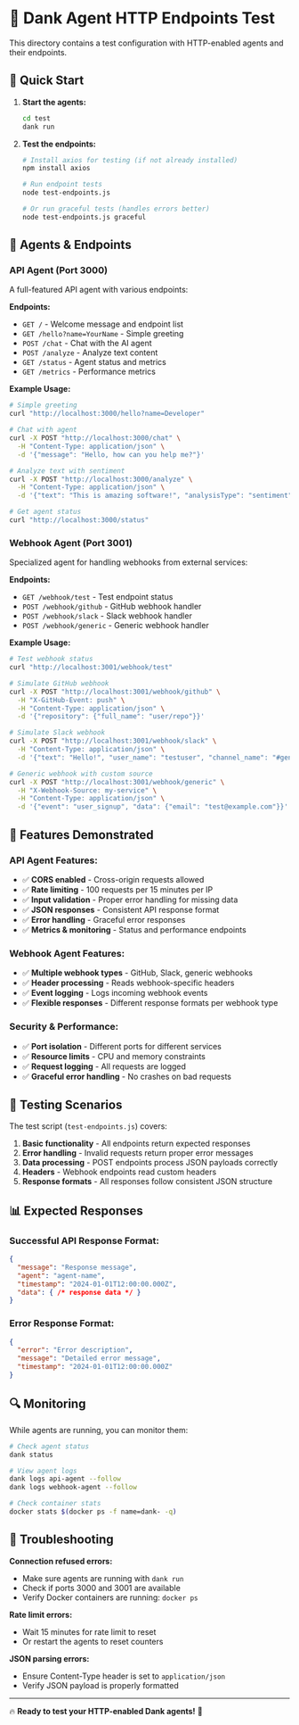 # 🧪 Dank Agent HTTP Endpoints Test

This directory contains a test configuration with HTTP-enabled agents and their endpoints.

## 🚀 Quick Start

1. **Start the agents:**
   ```bash
   cd test
   dank run
   ```

2. **Test the endpoints:**
   ```bash
   # Install axios for testing (if not already installed)
   npm install axios
   
   # Run endpoint tests
   node test-endpoints.js
   
   # Or run graceful tests (handles errors better)
   node test-endpoints.js graceful
   ```

## 🤖 Agents & Endpoints

### API Agent (Port 3000)
A full-featured API agent with various endpoints:

**Endpoints:**
- `GET /` - Welcome message and endpoint list
- `GET /hello?name=YourName` - Simple greeting
- `POST /chat` - Chat with the AI agent
- `POST /analyze` - Analyze text content
- `GET /status` - Agent status and metrics
- `GET /metrics` - Performance metrics

**Example Usage:**
```bash
# Simple greeting
curl "http://localhost:3000/hello?name=Developer"

# Chat with agent
curl -X POST "http://localhost:3000/chat" \
  -H "Content-Type: application/json" \
  -d '{"message": "Hello, how can you help me?"}'

# Analyze text with sentiment
curl -X POST "http://localhost:3000/analyze" \
  -H "Content-Type: application/json" \
  -d '{"text": "This is amazing software!", "analysisType": "sentiment"}'

# Get agent status
curl "http://localhost:3000/status"
```

### Webhook Agent (Port 3001)
Specialized agent for handling webhooks from external services:

**Endpoints:**
- `GET /webhook/test` - Test endpoint status
- `POST /webhook/github` - GitHub webhook handler
- `POST /webhook/slack` - Slack webhook handler
- `POST /webhook/generic` - Generic webhook handler

**Example Usage:**
```bash
# Test webhook status
curl "http://localhost:3001/webhook/test"

# Simulate GitHub webhook
curl -X POST "http://localhost:3001/webhook/github" \
  -H "X-GitHub-Event: push" \
  -H "Content-Type: application/json" \
  -d '{"repository": {"full_name": "user/repo"}}'

# Simulate Slack webhook
curl -X POST "http://localhost:3001/webhook/slack" \
  -H "Content-Type: application/json" \
  -d '{"text": "Hello!", "user_name": "testuser", "channel_name": "#general"}'

# Generic webhook with custom source
curl -X POST "http://localhost:3001/webhook/generic" \
  -H "X-Webhook-Source: my-service" \
  -H "Content-Type: application/json" \
  -d '{"event": "user_signup", "data": {"email": "test@example.com"}}'
```

## 🔧 Features Demonstrated

### API Agent Features:
- ✅ **CORS enabled** - Cross-origin requests allowed
- ✅ **Rate limiting** - 100 requests per 15 minutes per IP
- ✅ **Input validation** - Proper error handling for missing data
- ✅ **JSON responses** - Consistent API response format
- ✅ **Error handling** - Graceful error responses
- ✅ **Metrics & monitoring** - Status and performance endpoints

### Webhook Agent Features:
- ✅ **Multiple webhook types** - GitHub, Slack, generic webhooks
- ✅ **Header processing** - Reads webhook-specific headers
- ✅ **Event logging** - Logs incoming webhook events
- ✅ **Flexible responses** - Different response formats per webhook type

### Security & Performance:
- ✅ **Port isolation** - Different ports for different services
- ✅ **Resource limits** - CPU and memory constraints
- ✅ **Request logging** - All requests are logged
- ✅ **Graceful error handling** - No crashes on bad requests

## 🧪 Testing Scenarios

The test script (`test-endpoints.js`) covers:

1. **Basic functionality** - All endpoints return expected responses
2. **Error handling** - Invalid requests return proper error messages  
3. **Data processing** - POST endpoints process JSON payloads correctly
4. **Headers** - Webhook endpoints read custom headers
5. **Response formats** - All responses follow consistent JSON structure

## 📊 Expected Responses

### Successful API Response Format:
```json
{
  "message": "Response message",
  "agent": "agent-name", 
  "timestamp": "2024-01-01T12:00:00.000Z",
  "data": { /* response data */ }
}
```

### Error Response Format:
```json
{
  "error": "Error description",
  "message": "Detailed error message",
  "timestamp": "2024-01-01T12:00:00.000Z"
}
```

## 🔍 Monitoring

While agents are running, you can monitor them:

```bash
# Check agent status
dank status

# View agent logs
dank logs api-agent --follow
dank logs webhook-agent --follow

# Check container stats
docker stats $(docker ps -f name=dank- -q)
```

## 🚨 Troubleshooting

**Connection refused errors:**
- Make sure agents are running with `dank run`
- Check if ports 3000 and 3001 are available
- Verify Docker containers are running: `docker ps`

**Rate limit errors:**
- Wait 15 minutes for rate limit to reset
- Or restart the agents to reset counters

**JSON parsing errors:**
- Ensure Content-Type header is set to `application/json`
- Verify JSON payload is properly formatted

---

🔥 **Ready to test your HTTP-enabled Dank agents!** 🚀

